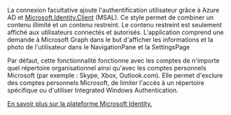 ﻿La connexion facultative ajoute l'authentification utilisateur grâce à Azure AD et [Microsoft.Identity.Client](https://www.nuget.org/packages/Microsoft.Identity.Client) (MSAL). 
Ce style permet de combiner un contenu illimité et un contenu restreint. Le contenu restreint est seulement affiché aux utilisateurs connectés et autorisés.
L'application comprend une demande à Microsoft Graph dans le but d'afficher les informations et la photo de l'utilisateur dans le NavigationPane et la SettingsPage

Par défaut, cette fonctionnalité fonctionne avec les comptes de n'importe quel répertoire organisationnel ainsi qu'avec les comptes personnels Microsoft (par exemple : Skype, Xbox, Outlook.com). Elle permet d'exclure des comptes personnels Microsoft, de limiter l'accès à un répertoire spécifique ou d'utiliser Integrated Windows Authentication.

[En savoir plus sur la plateforme Microsoft Identity.](https://docs.microsoft.com/azure/active-directory/develop/v2-overview)
